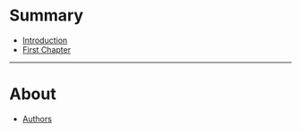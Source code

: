 # Summary

* [Introduction](README.md)
* [First Chapter](chapter1.md)

___
# About
  - [Authors](author-toc.md)


